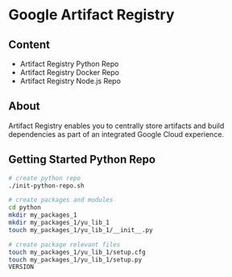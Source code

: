 # Google Artifact Registry 

## Content 
- Artifact Registry Python Repo
- Artifact Registry Docker Repo
- Artifact Registry Node.js Repo

## About
Artifact Registry enables you to centrally store artifacts and build dependencies as part of an integrated Google Cloud experience.


## Getting Started Python Repo 
```bash
# create python repo
./init-python-repo.sh

# create packages and modules
cd python
mkdir my_packages_1
mkdir my_packages_1/yu_lib_1
touch my_packages_1/yu_lib_1/__init__.py

# create package relevant files
touch my_packages_1/yu_lib_1/setup.cfg
touch my_packages_1/yu_lib_1/setup.py
VERSION
```
